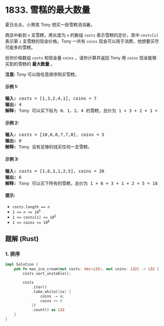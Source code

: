 # 1833. 雪糕的最大数量
夏日炎炎，小男孩 Tony 想买一些雪糕消消暑。

商店中新到 `n` 支雪糕，用长度为 `n` 的数组 `costs` 表示雪糕的定价，其中 `costs[i]` 表示第 `i` 支雪糕的现金价格。Tony 一共有 `coins` 现金可以用于消费，他想要买尽可能多的雪糕。

给你价格数组 `costs` 和现金量 `coins` ，请你计算并返回 Tony 用 `coins` 现金能够买到的雪糕的 **最大数量** 。

**注意:** Tony 可以按任意顺序购买雪糕。

#### 示例 1:
<pre>
<strong>输入:</strong> costs = [1,3,2,4,1], coins = 7
<strong>输出:</strong> 4
<strong>解释:</strong> Tony 可以买下标为 0、1、2、4 的雪糕，总价为 1 + 3 + 2 + 1 = 7
</pre>

#### 示例 2:
<pre>
<strong>输入:</strong> costs = [10,6,8,7,7,8], coins = 5
<strong>输出:</strong> 0
<strong>解释:</strong> Tony 没有足够的钱买任何一支雪糕。
</pre>

#### 示例 3:
<pre>
<strong>输入:</strong> costs = [1,6,3,1,2,5], coins = 20
<strong>输出:</strong> 6
<strong>解释:</strong> Tony 可以买下所有的雪糕，总价为 1 + 6 + 3 + 1 + 2 + 5 = 18 。
</pre>

#### 提示:
* `costs.length == n`
* <code>1 <= n <= 10<sup>5</sup></code>
* <code>1 <= costs[i] <= 10<sup>5</sup></code>
* <code>1 <= coins <= 10<sup>8</sup></code>

## 题解 (Rust)

### 1. 排序
```Rust
impl Solution {
    pub fn max_ice_cream(mut costs: Vec<i32>, mut coins: i32) -> i32 {
        costs.sort_unstable();

        costs
            .iter()
            .take_while(|&x| {
                coins -= x;
                coins >= 0
            })
            .count() as i32
    }
}
```
